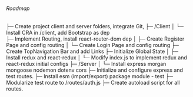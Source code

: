###### Roadmap
  ├─ Create project client and server folders, integrate Git, 
  ├─ /Client
  │     └─ Install CRA in /client, add Bootstrap as dep     
  ├─ Implement Routing, install react-router-dom dep
  │     ├─ Create Register Page and config routing
  │     └─ Create Login Page and config routing
  ├─ Create TopNavigation Bar and add Links
  ├─ Initialize Global State
  │     ├─ Install redux and react-redux
  │     └─ Modify index.js to implement redux and react-redux initial configs
  ├─ /Server
  │     └─ Install express morgan mongoose nodemon dotenv cors
  ├─ Initialize and configure express and test routes.
  ├─ Install esm (import/export) package module - test
  ├─ Modularize test route to /routes/auth.js
  ├─ Create autoload script for all routes.